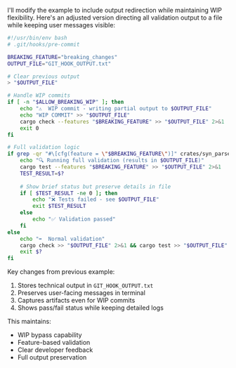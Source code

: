 I'll modify the example to include output redirection while maintaining WIP flexibility. Here's an adjusted version directing all validation output to a file while keeping user messages visible:

```bash
#!/usr/bin/env bash
# .git/hooks/pre-commit

BREAKING_FEATURE="breaking_changes"
OUTPUT_FILE="GIT_HOOK_OUTPUT.txt"

# Clear previous output
> "$OUTPUT_FILE"

# Handle WIP commits
if [ -n "$ALLOW_BREAKING_WIP" ]; then
    echo "⚠️  WIP commit - writing partial output to $OUTPUT_FILE"
    echo "WIP COMMIT" >> "$OUTPUT_FILE"
    cargo check --features "$BREAKING_FEATURE" >> "$OUTPUT_FILE" 2>&1 || true
    exit 0
fi

# Full validation logic
if grep -qr "#\[cfg(feature = \"$BREAKING_FEATURE\")]" crates/syn_parser/src; then
    echo "🔍 Running full validation (results in $OUTPUT_FILE)"
    cargo test --features "$BREAKING_FEATURE" >> "$OUTPUT_FILE" 2>&1
    TEST_RESULT=$?
    
    # Show brief status but preserve details in file
    if [ $TEST_RESULT -ne 0 ]; then
        echo "❌ Tests failed - see $OUTPUT_FILE"
        exit $TEST_RESULT
    else
        echo "✅ Validation passed"
    fi
else
    echo "➡️  Normal validation"
    cargo check >> "$OUTPUT_FILE" 2>&1 && cargo test >> "$OUTPUT_FILE" 2>&1
    exit $?
fi
```

Key changes from previous example:
1. Stores technical output in `GIT_HOOK_OUTPUT.txt`
2. Preserves user-facing messages in terminal
3. Captures artifacts even for WIP commits
4. Shows pass/fail status while keeping detailed logs

This maintains:
- WIP bypass capability
- Feature-based validation
- Clear developer feedback
- Full output preservation

